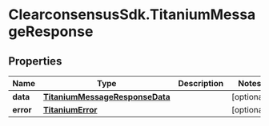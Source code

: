 # ClearconsensusSdk.TitaniumMessageResponse

## Properties

Name | Type | Description | Notes
------------ | ------------- | ------------- | -------------
**data** | [**TitaniumMessageResponseData**](TitaniumMessageResponseData.md) |  | [optional] 
**error** | [**TitaniumError**](TitaniumError.md) |  | [optional] 


